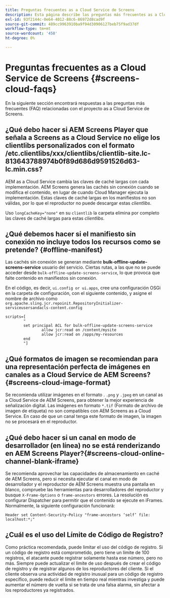 ```yaml
---
title: Preguntas frecuentes as a Cloud Service de Screens
description: Esta página describe las preguntas más frecuentes as a Cloud Service de Screens.
exl-id: 93f2144c-0e64-4012-88c6-86972d8cad9f
source-git-commit: 489cc9963910ba9f94d30906127beb75f9ad37df
workflow-type: tm+mt
source-wordcount: '458'
ht-degree: 0%

---
```


# Preguntas frecuentes as a Cloud Service de Screens {#screens-cloud-faqs}

En la siguiente sección encontrará respuestas a las preguntas más frecuentes (FAQ) relacionadas con el proyecto as a Cloud Service de Screens.

## ¿Qué debo hacer si AEM Screens Player que señala a Screens as a Cloud Service no elige los clientlibs personalizados con el formato /etc.clientlibs/xxx/clientlibs/clientlib-site.lc-813643788974b0f89d686d9591526d63-lc.min.css?

AEM as a Cloud Service cambia las claves de caché largas con cada implementación. AEM Screens genera las cachés sin conexión cuando se modifica el contenido, en lugar de cuando Cloud Manager ejecuta la implementación. Estas claves de caché largas en los manifiestos no son válidas, por lo que el reproductor no puede descargar estas *clientlibs*.

Uso `longCacheKey="none"` en su `clientlib` la carpeta elimina por completo las claves de caché largas para estas *clientlibs*.


## ¿Qué debemos hacer si el manifiesto sin conexión no incluye todos los recursos como se pretende? {#offline-manifest}

Las cachés sin conexión se generan mediante **bulk-offline-update-screens-service** usuario del servicio. Ciertas rutas, a las que no se puede acceder desde `bulk-offline-update-screens-service`, lo que provoca que falte contenido en manifiestos sin conexión.

En el código, es decir, `ui.config or ui.apps`, cree una configuración OSGi en la carpeta de configuración, con el siguiente contenido, y asigne el nombre de archivo como `org.apache.sling.jcr.repoinit.RepositoryInitializer-serviceusersandacls-content.config`

```
scripts=[
        "
        set principal ACL for bulk-offline-update-screens-service
                allow jcr:read on /content/mysite
                allow jcr:read on /apps/my-resources
        end
        "] 
```

## ¿Qué formatos de imagen se recomiendan para una representación perfecta de imágenes en canales as a Cloud Service de AEM Screens?{#screens-cloud-image-format}

Se recomienda utilizar imágenes en el formato . `.png` y `.jpeg` en un canal as a Cloud Service de AEM Screens, para obtener la mejor experiencia de señalización digital.
Las imágenes en formato `*.tif` (Formato de archivo de imagen de etiqueta) no son compatibles con AEM Screens as a Cloud Service. En caso de que un canal tenga este formato de imagen, la imagen no se procesará en el reproductor.

## ¿Qué debo hacer si un canal en modo de desarrollador (en línea) no se está renderizando en AEM Screens Player?{#screens-cloud-online-channel-blank-iframe}

Se recomienda aprovechar las capacidades de almacenamiento en caché de AEM Screens, pero si necesita ejecutar el canal en modo de desarrollador y el reproductor de AEM Screens muestra una pantalla en blanco, compruebe las herramientas para desarrolladores del reproductor y busque `X-Frame-Options` o `frame-ancestors` errores. La resolución es configurar Dispatcher para permitir que el contenido se ejecute en iFrames. Normalmente, la siguiente configuración funcionará:

```
Header set Content-Security-Policy "frame-ancestors ‘self’ file: localhost:*;"
```

## ¿Cuál es el uso del Límite de Código de Registro?

Como práctica recomendada, puede limitar el uso del código de registro. Si un código de registro está comprometido, pero tiene un límite de 100 registros, el atacante puede registrar solamente hasta ese número, pero no más. Siempre puede actualizar el límite de uso después de crear el código de registro y de registrar algunos de los reproductores del cliente. Si el cliente observa una actividad de registro inusual para un código de registro específico, puede reducir el límite en tiempo real mientras investiga y puede aumentar el número de vuelta si se trata de una falsa alarma, sin afectar a los reproductores ya registrados.